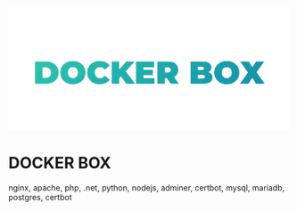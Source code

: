 ![](gitcontent/app_title_text.png)
# DOCKER BOX

nginx, apache, php, .net, python, nodejs, adminer, certbot, mysql, mariadb, postgres, certbot